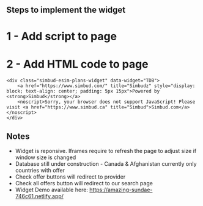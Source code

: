 ## Steps to implement the widget

# 1 - Add script to page
<script src="esim-plans-en.js"></script>


# 2 - Add HTML code to page
```
<div class="simbud-esim-plans-widget" data-widget="TDB">
    <a href="https://www.simbud.com/" title="Simbudz" style="display: block; text-align: center; padding: 5px 15px">Powered by <strong>Simbud</strong></a>
    <noscript>Sorry, your browser does not support JavaScript! Please visit <a href="https://www.simbud.ca" title="Simbud">Simbud.com</a></noscript>
</div>
```

## Notes
- Widget is reponsive. Iframes require to refresh the page to adjust size if window size is changed
- Database still under construction - Canada & Afghanistan currently only countries with offer
- Check offer buttons will redirect to provider
- Check all offers button will redirect to our search page 
- Widget Demo available here: https://amazing-sundae-746c61.netlify.app/ 